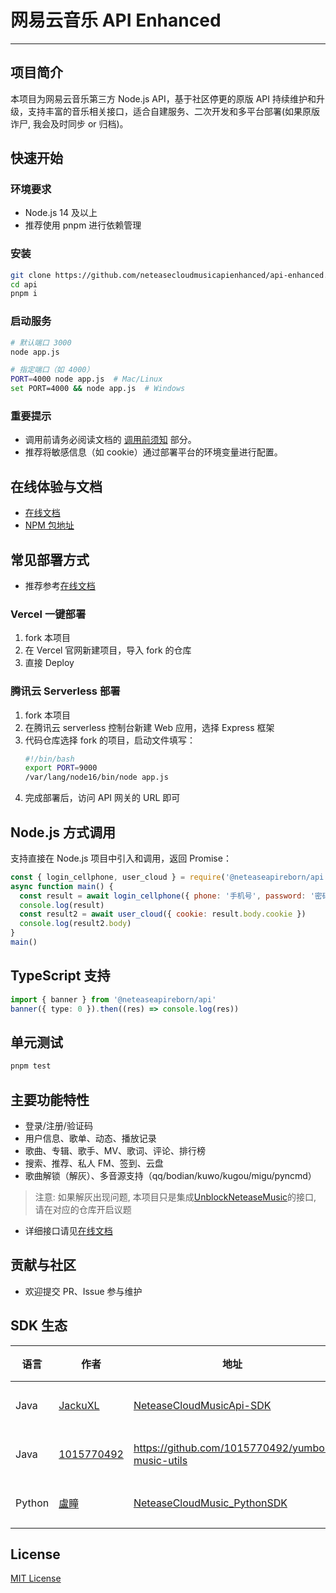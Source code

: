 # 网易云音乐 API Enhanced

---

## 项目简介

本项目为网易云音乐第三方 Node.js API，基于社区停更的原版 API 持续维护和升级，支持丰富的音乐相关接口，适合自建服务、二次开发和多平台部署(如果原版诈尸, 我会及时同步 or 归档)。

## 快速开始

### 环境要求

- Node.js 14 及以上
- 推荐使用 pnpm 进行依赖管理

### 安装

```bash
git clone https://github.com/neteasecloudmusicapienhanced/api-enhanced.git
cd api
pnpm i
```

### 启动服务

```bash
# 默认端口 3000
node app.js

# 指定端口（如 4000）
PORT=4000 node app.js  # Mac/Linux
set PORT=4000 && node app.js  # Windows
```

### 重要提示

- 调用前请务必阅读文档的 [调用前须知](https://music-api.focalors.ltd/#/?id=%e8%b0%83%e7%94%a8%e5%89%8d%e9%a1%bb%e7%9f%a5) 部分。
- 推荐将敏感信息（如 cookie）通过部署平台的环境变量进行配置。

## 在线体验与文档

- [在线文档](https://music-api.focalors.ltd/)
- [NPM 包地址](https://www.npmjs.com/package/@neteaseapireborn/api)

## 常见部署方式

- 推荐参考[在线文档](https://music-api.focalors.ltd/)

### Vercel 一键部署

1. fork 本项目
2. 在 Vercel 官网新建项目，导入 fork 的仓库
3. 直接 Deploy

### 腾讯云 Serverless 部署

1. fork 本项目
2. 在腾讯云 serverless 控制台新建 Web 应用，选择 Express 框架
3. 代码仓库选择 fork 的项目，启动文件填写：
   ```bash
   #!/bin/bash
   export PORT=9000
   /var/lang/node16/bin/node app.js
   ```
4. 完成部署后，访问 API 网关的 URL 即可

## Node.js 方式调用

支持直接在 Node.js 项目中引入和调用，返回 Promise：

```js
const { login_cellphone, user_cloud } = require('@neteaseapireborn/api')
async function main() {
  const result = await login_cellphone({ phone: '手机号', password: '密码' })
  console.log(result)
  const result2 = await user_cloud({ cookie: result.body.cookie })
  console.log(result2.body)
}
main()
```

## TypeScript 支持

```ts
import { banner } from '@neteaseapireborn/api'
banner({ type: 0 }).then((res) => console.log(res))
```

## 单元测试

```bash
pnpm test
```

## 主要功能特性

- 登录/注册/验证码
- 用户信息、歌单、动态、播放记录
- 歌曲、专辑、歌手、MV、歌词、评论、排行榜
- 搜索、推荐、私人 FM、签到、云盘
- 歌曲解锁（解灰）、多音源支持（qq/bodian/kuwo/kugou/migu/pyncmd）
> 注意: 如果解灰出现问题, 本项目只是集成[UnblockNeteaseMusic](https://github.com/UnblockNeteaseMusic/server)的接口, 请在对应的仓库开启议题
- 详细接口请见[在线文档](https://music-api.focalors.ltd/)

## 贡献与社区

- 欢迎提交 PR、Issue 参与维护

## SDK 生态

| 语言   | 作者                                        | 地址                                                                                     | 类型   |
| ------ | ------------------------------------------- | ---------------------------------------------------------------------------------------- | ------ |
| Java   | [JackuXL](https://github.com/JackuXL)       | [NeteaseCloudMusicApi-SDK](https://github.com/JackuXL/NeteaseCloudMusicApi-SDK)          | 第三方 |
| Java   | [1015770492](https://github.com/1015770492) | https://github.com/1015770492/yumbo-music-utils                                          | 第三方 |
| Python | [盧瞳](https://github.com/2061360308)       | [NeteaseCloudMusic_PythonSDK](https://github.com/2061360308/NeteaseCloudMusic_PythonSDK) | 第三方 |

## License

[MIT License](https://github.com/IamFurina/NeteaseCloudMusicApiReborn/blob/main/LICENSE)
